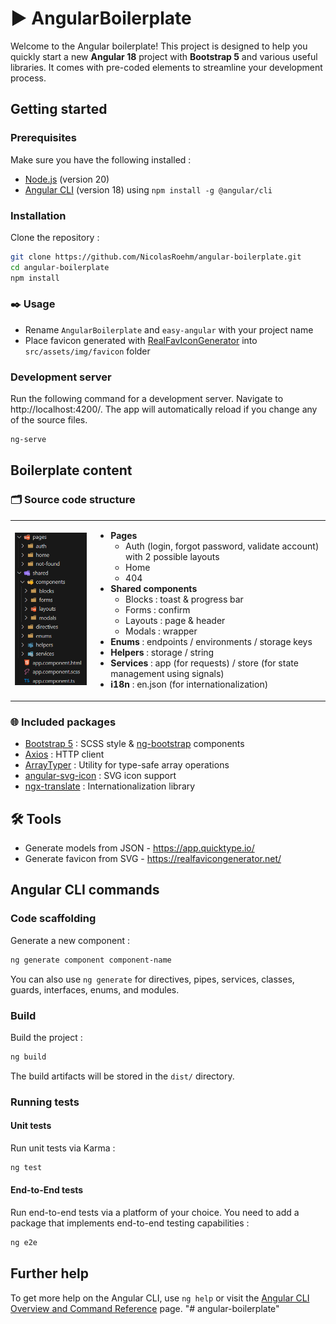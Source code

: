 # ▶️ AngularBoilerplate

Welcome to the Angular boilerplate! This project is designed to help you quickly start a new **Angular 18** project with **Bootstrap 5** and various useful libraries. It comes with pre-coded elements to streamline your development process.

## Getting started

### Prerequisites

Make sure you have the following installed :

- [Node.js](https://nodejs.org/) (version 20)
- [Angular CLI](https://angular.dev/) (version 18) using `npm install -g @angular/cli`

### Installation

Clone the repository :

```sh
git clone https://github.com/NicolasRoehm/angular-boilerplate.git
cd angular-boilerplate
npm install
```

### ✒️ Usage

- Rename `AngularBoilerplate` and `easy-angular` with your project name
- Place favicon generated with [RealFavIconGenerator](https://realfavicongenerator.net/) into `src/assets/img/favicon` folder

### Development server

Run the following command for a development server. Navigate to http://localhost:4200/. The app will automatically reload if you change any of the source files.

```sh
ng-serve
```

## Boilerplate content

### 🗂️ Source code structure

<table>
  <tr>
    <td>
      <img src="./src/assets/img/project/folder-structure.png" alt="Project Structure" width="200"/>
    </td>
    <td>
      <ul>
        <li><strong>Pages</strong>
          <ul>
            <li>Auth (login, forgot password, validate account) with 2 possible layouts</li>
            <li>Home</li>
            <li>404</li>
          </ul>
        </li>
        <li><strong>Shared components</strong>
          <ul>
            <li>Blocks : toast & progress bar</li>
            <li>Forms : confirm</li>
            <li>Layouts : page & header</li>
            <li>Modals : wrapper</li>
          </ul>
        </li>
        <li><strong>Enums</strong> : endpoints / environments / storage keys</li>
        <li><strong>Helpers</strong> : storage / string</li>
        <li><strong>Services</strong> : app (for requests) / store (for state management using signals)</li>
        <li><strong>i18n</strong> : en.json (for internationalization)</li>
      </ul>
    </td>
  </tr>
</table>

### 🌐 Included packages

- [Bootstrap 5](https://getbootstrap.com/) : SCSS style & [ng-bootstrap](https://ng-bootstrap.github.io/) components
- [Axios](https://github.com/axios/axios) : HTTP client
- [ArrayTyper](https://github.com/FranzStrudel/-caliatys-array-typer) : Utility for type-safe array operations
- [angular-svg-icon](https://github.com/czeckd/angular-svg-icon) : SVG icon support
- [ngx-translate](https://github.com/ngx-translate/core) : Internationalization library

## 🛠️ Tools

- Generate models from JSON - https://app.quicktype.io/
- Generate favicon from SVG - https://realfavicongenerator.net/

## Angular CLI commands

### Code scaffolding

Generate a new component :

```sh
ng generate component component-name
```

You can also use `ng generate` for directives, pipes, services, classes, guards, interfaces, enums, and modules.

### Build

Build the project :

```sh
ng build
```

The build artifacts will be stored in the `dist/` directory.

### Running tests

#### Unit tests

Run unit tests via Karma :

```sh
ng test
```

#### End-to-End tests

Run end-to-end tests via a platform of your choice. You need to add a package that implements end-to-end testing capabilities :

```sh
ng e2e
```

## Further help

To get more help on the Angular CLI, use `ng help` or visit the [Angular CLI Overview and Command Reference](https://angular.dev/tools/cli) page.
"# angular-boilerplate" 
